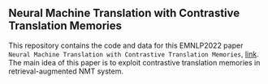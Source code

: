 ## Neural Machine Translation with Contrastive Translation Memories
This repository contains the code and data for this EMNLP2022 paper
`Neural Machine Translation with Contrastive Translation Memories`, [link](). The main idea of this paper is to exploit contrastive translation memories in retrieval-augmented NMT system.
